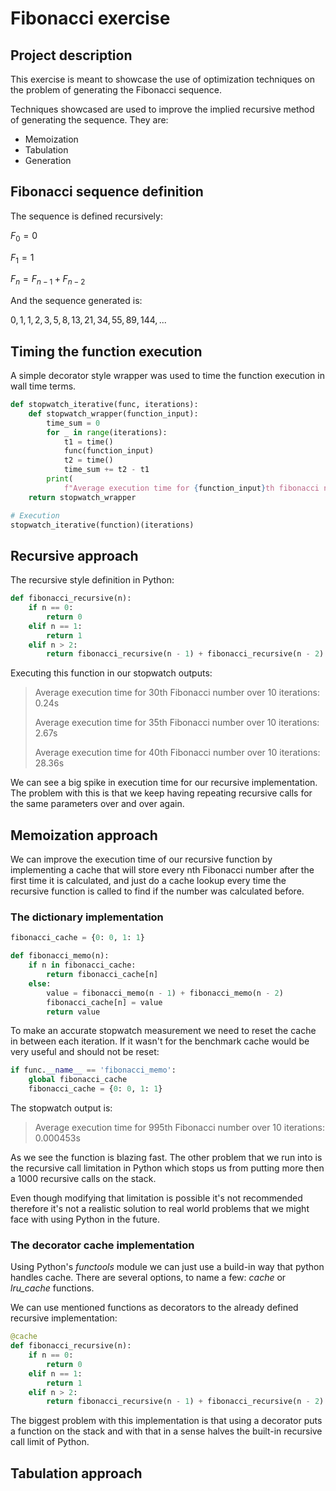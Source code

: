# Fibonacci exercise

## Project description

This exercise is meant to showcase the use of optimization techniques on the problem of generating the Fibonacci sequence.

Techniques showcased are used to improve the implied recursive method of generating the sequence. They are:

* Memoization
* Tabulation
* Generation

## Fibonacci sequence definition

The sequence is defined recursively:

$F_0 = 0$

$F_1 = 1$

$F_n = F_{n-1} + F_{n-2}$

And the sequence generated is:

$0, 1, 1, 2, 3, 5, 8, 13, 21, 34, 55, 89, 144, ...$

## Timing the function execution

A simple decorator style wrapper was used to time the function execution in wall time terms.

```python
def stopwatch_iterative(func, iterations):
    def stopwatch_wrapper(function_input):
        time_sum = 0
        for _ in range(iterations):
            t1 = time()
            func(function_input)
            t2 = time()
            time_sum += t2 - t1
        print(
            f"Average execution time for {function_input}th fibonacci number over {iterations} iterations: {time_sum/iterations:.2f}s")
    return stopwatch_wrapper

# Execution
stopwatch_iterative(function)(iterations)
```

## Recursive approach

The recursive style definition in Python:

```python
def fibonacci_recursive(n):
    if n == 0:
        return 0
    elif n == 1:
        return 1
    elif n > 2:
        return fibonacci_recursive(n - 1) + fibonacci_recursive(n - 2)
```

Executing this function in our stopwatch outputs:

> Average execution time for 30th Fibonacci number over 10 iterations: 0.24s
>
> Average execution time for 35th Fibonacci number over 10 iterations: 2.67s
>
> Average execution time for 40th Fibonacci number over 10 iterations: 28.36s

We can see a big spike in execution time for our recursive implementation. The problem with this is that we keep having repeating recursive calls for the same parameters over and over again.

## Memoization approach

We can improve the execution time of our recursive function by implementing a cache that will store every nth Fibonacci number after the first time it is calculated, and just do a cache lookup every time the recursive function is called to find if the number was calculated before.

### The dictionary implementation

```python
fibonacci_cache = {0: 0, 1: 1}

def fibonacci_memo(n):
    if n in fibonacci_cache:
        return fibonacci_cache[n]
    else:
        value = fibonacci_memo(n - 1) + fibonacci_memo(n - 2)
        fibonacci_cache[n] = value
        return value
```

To make an accurate stopwatch measurement we need to reset the cache in between each iteration. If it wasn't for the benchmark cache would be very useful and should not be reset:

```python
if func.__name__ == 'fibonacci_memo':
    global fibonacci_cache
    fibonacci_cache = {0: 0, 1: 1}
```

The stopwatch output is:

> Average execution time for 995th Fibonacci number over 10 iterations: 0.000453s

As we see the function is blazing fast. The other problem that we run into is the recursive call limitation in Python which stops us from putting more then a 1000 recursive calls on the stack.

Even though modifying that limitation is possible it's not recommended therefore it's not a realistic solution to real world problems that we might face with using Python in the future.

### The decorator cache implementation

Using Python's *functools* module we can just use a build-in way that python handles cache. There are several options, to name a few: *cache* or *lru_cache* functions.

We can use mentioned functions as decorators to the already defined recursive implementation:

```python
@cache
def fibonacci_recursive(n):
    if n == 0:
        return 0
    elif n == 1:
        return 1
    elif n > 2:
        return fibonacci_recursive(n - 1) + fibonacci_recursive(n - 2)
```

The biggest problem with this implementation is that using a decorator puts a function on the stack and with that in a sense halves the built-in recursive call limit of Python.

## Tabulation approach
